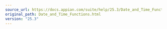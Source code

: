 ```yaml
---
source_url: https://docs.appian.com/suite/help/25.3/Date_and_Time_Functions.html
original_path: Date_and_Time_Functions.html
version: "25.3"
---
```


